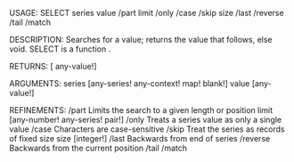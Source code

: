 USAGE:
     SELECT series value /part limit /only /case /skip size /last /reverse /tail /match

DESCRIPTION:
     Searches for a value; returns the value that follows, else void.
     SELECT is a function .

RETURNS: [<opt> any-value!]

ARGUMENTS:
    series [any-series! any-context! map! blank!]
    value [any-value!]

REFINEMENTS:
    /part
        Limits the search to a given length or position
    limit [any-number! any-series! pair!]
    /only
        Treats a series value as only a single value
    /case
        Characters are case-sensitive
    /skip
        Treat the series as records of fixed size
    size [integer!]
    /last
        Backwards from end of series
    /reverse
        Backwards from the current position
    /tail
    /match
